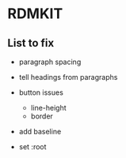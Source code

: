 # RDMKIT


## List to fix

- paragraph spacing

- tell headings from paragraphs

- button issues
  - line-height
  - border

- add baseline
- set :root